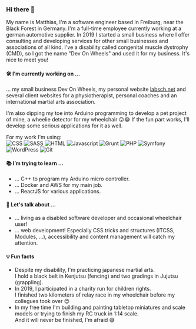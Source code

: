 ### Hi there 👋

My name is Matthias, I'm a software engineer based in Freiburg, near the Black Forest in 
Germany. I'm a full-time employee currently working at a german automotive supplier. In 
2019 I started a small business where I offer consulting and developing services for other 
small businesses and associations of all kind. I've a disability called congenital 
muscle dystrophy (CMD), so I got the name "Dev On Wheels" and used it for my business. 
It's nice to meet you! 

#### 🛠 I’m currently working on ...

... my small business Dev On Wheels, my personal website 
[labsch.net](https://matthias.labsch.net) and several client websites for a physiotherapist, 
personal coaches and an international martial arts association.

I'm also dipping my toe into Arduino programming to develop a pet project of mine, a 
wheelie detector for my wheelchair 😜😂 If the fun part works, I'll develop some serious 
applications for it as well.

For my work I'm using:  
<img src="https://img.shields.io/badge/-CSS-%231572B6" alt="CSS" />
<img src="https://img.shields.io/badge/-SASS-%23CC6699" alt="SASS" />
<img src="https://img.shields.io/badge/-HTML-%23E34F26" alt="HTML" />
<img src="https://img.shields.io/badge/-Javascript-%23F7DF1E" alt="Javascript" />
<img src="https://img.shields.io/badge/-Grunt-%23FBA919" alt="Grunt" />
<img src="https://img.shields.io/badge/-PHP-%23777BB4" alt="PHP" />
<img src="https://img.shields.io/badge/-Symfony-%23000000" alt="Symfony" /> 
<img src="https://img.shields.io/badge/-WordPress-%2321759B" alt="WordPress" />
<img src="https://img.shields.io/badge/-Git-%23F05032" alt="Git" />

#### 📚 I’m trying to learn ...

- ... C++ to program my Arduino micro controller.
- ... Docker and AWS for my main job.
- ... ReactJS for various applications.

#### 💬 Let's talk about ...

- ... living as a disabled software developer and occasional wheelchair user!
- ... web development! Especially CSS tricks and structures (ITCSS, Modules, ...), 
accessibility and content management will catch my attention.

#### 💡 Fun facts

- Despite my disability, I'm practicing japanese martial arts.  
I hold a black belt in Kenjutsu (fencing) and two gradings in Jujutsu (grappling).
- In 2019, I participated in a charity run for children rights.  
I finished two kilometers of relay race in my wheelchair before my collegues took over 😊
- In my free time I'm building and painting tabletop miniatures and scale models or trying 
to finish my RC truck in 1:14 scale.  
And it will never be finished, I'm afraid 😅